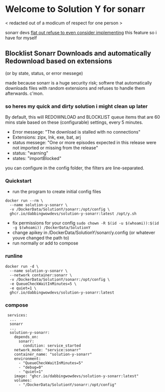 # Welcome to Solution Y for sonarr

< redacted out of a modicum of respect for one person >

sonarr devs [flat out refuse to even consider implementing](https://github.com/Sonarr/Sonarr/issues/3709#issuecomment-640946646) this feature so i have for myself


## Blocklist Sonarr Downloads and automatically Redownload based on extensions

(or by state, status, or error messege)

made because sonarr is a huge security risk; softwre that automatically downloads files with random extensions and refuses to handle them afterwards. c'mon.

### so heres my quick and dirty solution i might clean up later

By default, this will REDOWNLOAD and BLOCKLIST queue items that are 60 mins stale based on these (configurable) settings, every 5 minutes.

-   Error messege: "The download is stalled with no connections"
-   Extensions: zipx, lnk, exe, bat, arj
-   status messege: "One or more episodes expected in this release were not imported or missing from the release"
-   status: "warning"
-   states: "importBlocked"

you can configure in the config folder, the filters are line-separated.

### Quickstart

-   run the program to create initial config files

```
docker run --rm \
  --name solution-y-sonarr \
  -v /DockerData/SolutionY/sonarr:/opt/config \
  ghcr.io/dabbingwowdevs/solution-y-sonarr:latest /opt/y.sh
```

-   fix permissions for your config `sudo chown -R $(id -u $(whoami)):$(id -g $(whoami)) /DockerData/SolutionY`
-   change apikey in /DockerData/SolutionY/sonarr/y.config (or whatever youve changed the path to)
-   run normally or add to compose

### runline

```
docker run -d \
  --name solution-y-sonarr \
  --network container:sonarr \
  -v /DockerData/SolutionY/sonarr:/opt/config \
  -e QueueCheckWaitInMinutes=5 \
  -e quiet=1 \
  ghcr.io/dabbingwowdevs/solution-y-sonarr:latest
```

### compose

```
 services:
  ...
  sonarr
  ...
  solution-y-sonarr:
    depends_on:
      sonarr:
        condition: service_started
    network_mode: "service:sonarr"
    container_name: "solution-y-sonarr"
    environment:
      - "QueueCheckWaitInMinutes=5"
      - "debug=0"
      - "quiet=1"
    image: "ghcr.io/dabbingwowdevs/solution-y-sonarr:latest"
    volumes:
      - "/DockerData/SolutionY/sonarr:/opt/config"
```
